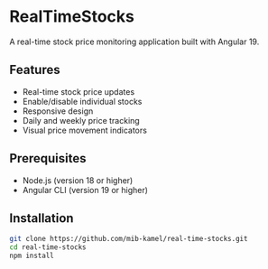# RealTimeStocks

A real-time stock price monitoring application built with Angular 19.

## Features
- Real-time stock price updates
- Enable/disable individual stocks
- Responsive design
- Daily and weekly price tracking
- Visual price movement indicators

## Prerequisites
- Node.js (version 18 or higher)
- Angular CLI (version 19 or higher)

## Installation

```bash
git clone https://github.com/mib-kamel/real-time-stocks.git
cd real-time-stocks
npm install